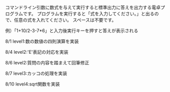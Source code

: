 コマンドライン引数に数式を与えて実行すると標準出力に答えを出力する電卓プログラムです。
プログラムを実行すると「式を入力してください。」と出るので、任意の式を入れてください。
スペースは不要です。

例）「1+10/2-3-7*6」と入力後実行キーを押すと答えが表示される

8/1 level1:数の数値の四則演算を実装

8/4 level2:'E'表記の対応を実装

8/6 level2:質問の内容を踏まえて回筆修正

8/7 level3:カッコの処理を実装

8/10 level4:sqrt関数を実装
